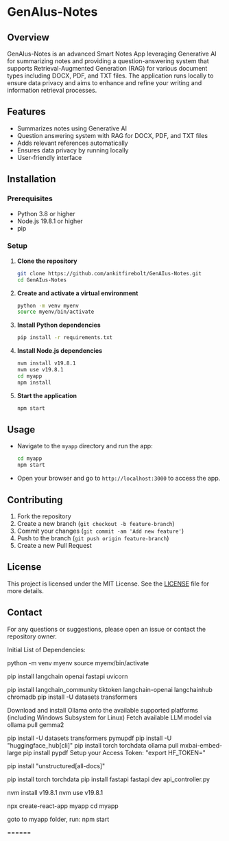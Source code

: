 # GenAIus-Notes

## Overview

GenAIus-Notes is an advanced Smart Notes App leveraging Generative AI for summarizing notes and providing a question-answering system that supports Retrieval-Augmented Generation (RAG) for various document types including DOCX, PDF, and TXT files. The application runs locally to ensure data privacy and aims to enhance and refine your writing and information retrieval processes.

## Features

- Summarizes notes using Generative AI
- Question answering system with RAG for DOCX, PDF, and TXT files
- Adds relevant references automatically
- Ensures data privacy by running locally
- User-friendly interface

## Installation

### Prerequisites

- Python 3.8 or higher
- Node.js 19.8.1 or higher
- pip

### Setup

1. **Clone the repository**

    ```bash
    git clone https://github.com/ankitfirebolt/GenAIus-Notes.git
    cd GenAIus-Notes
    ```

2. **Create and activate a virtual environment**

    ```bash
    python -m venv myenv
    source myenv/bin/activate
    ```

3. **Install Python dependencies**

    ```bash
    pip install -r requirements.txt
    ```

4. **Install Node.js dependencies**

    ```bash
    nvm install v19.8.1
    nvm use v19.8.1
    cd myapp
    npm install
    ```

5. **Start the application**

    ```bash
    npm start
    ```

## Usage

- Navigate to the `myapp` directory and run the app:

    ```bash
    cd myapp
    npm start
    ```

- Open your browser and go to `http://localhost:3000` to access the app.

## Contributing

1. Fork the repository
2. Create a new branch (`git checkout -b feature-branch`)
3. Commit your changes (`git commit -am 'Add new feature'`)
4. Push to the branch (`git push origin feature-branch`)
5. Create a new Pull Request

## License

This project is licensed under the MIT License. See the [LICENSE](LICENSE) file for more details.

## Contact

For any questions or suggestions, please open an issue or contact the repository owner.


Initial List of Dependencies:

python -m venv myenv
source myenv/bin/activate 

pip install langchain openai fastapi uvicorn

pip install langchain_community tiktoken langchain-openai langchainhub chromadb
pip install -U datasets transformers

Download and install Ollama onto the available supported platforms (including Windows Subsystem for Linux)
Fetch available LLM model via ollama pull gemma2

pip install -U datasets transformers pymupdf
pip install -U "huggingface_hub[cli]"
pip install torch torchdata
ollama pull mxbai-embed-large
pip install pypdf
Setup your Access Token: "export HF_TOKEN=<your-access-token>"


pip install "unstructured[all-docs]"




pip install torch torchdata
pip install fastapi
fastapi dev api_controller.py

nvm install v19.8.1
nvm use v19.8.1

npx create-react-app myapp
cd myapp

goto to myapp folder, run:
npm start

======



